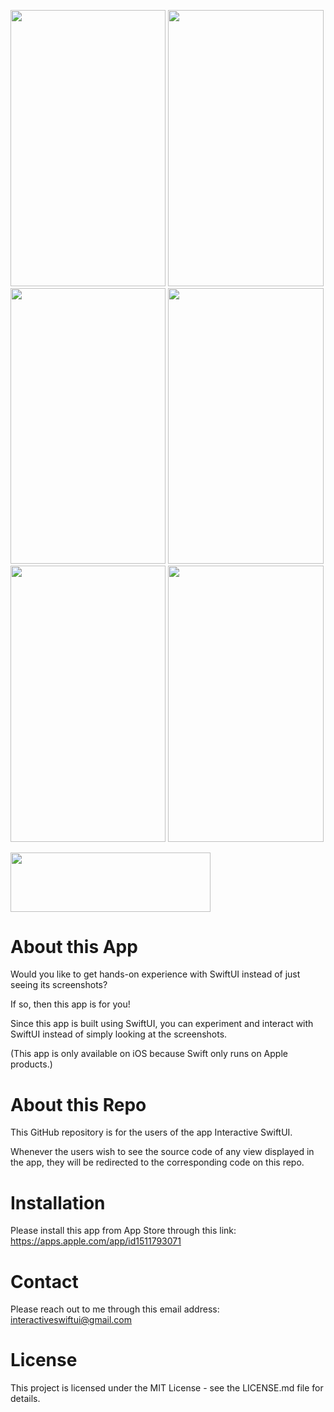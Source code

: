 <img src="https://user-images.githubusercontent.com/36347727/81235409-ae078a80-8faf-11ea-9b7a-df7c21618cf7.jpg" height="441.6" width="248.4"> <img src="https://user-images.githubusercontent.com/36347727/81240439-4b68bb80-8fbc-11ea-8fcc-e1964df78673.jpg" height="441.6" width="248.4"> <img src="https://user-images.githubusercontent.com/36347727/81240441-4d327f00-8fbc-11ea-975c-6e80774c0e79.jpg" height="441.6" width="248.4">
<img src="https://user-images.githubusercontent.com/36347727/81240443-4e63ac00-8fbc-11ea-9b7a-2eb500296db0.jpg" height="441.6" width="248.4"> <img src="https://user-images.githubusercontent.com/36347727/81240445-4f94d900-8fbc-11ea-9d99-7323bda0b0f6.jpg" height="441.6" width="248.4"> <img src="https://user-images.githubusercontent.com/36347727/81240448-50c60600-8fbc-11ea-941a-13c55a5c987c.jpg" height="441.6" width="248.4">

<a href="https://apps.apple.com/app/id1511793071">
  <img src="https://user-images.githubusercontent.com/36347727/81239979-0c863600-8fbb-11ea-94cb-2a0d35e3bfe3.png" height="94.75" width="320">
</a>

# About this App

Would you like to get hands-on experience with SwiftUI instead of just seeing its screenshots?

If so, then this app is for you!

Since this app is built using SwiftUI, you can experiment and interact with SwiftUI instead of simply looking at the screenshots.

(This app is only available on iOS because Swift only runs on Apple products.)

# About this Repo

This GitHub repository is for the users of the app Interactive SwiftUI.

Whenever the users wish to see the source code of any view displayed in the app, they will be redirected to the corresponding code on this repo.

# Installation
Please install this app from App Store through this link:    https://apps.apple.com/app/id1511793071

# Contact
Please reach out to me through this email address:    interactiveswiftui@gmail.com

# License
This project is licensed under the MIT License - see the LICENSE.md file for details.
